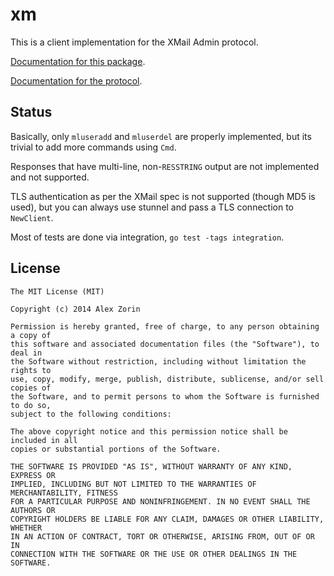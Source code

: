 # xm

This is a client implementation for the XMail Admin protocol.

[Documentation for this package](http://godoc.org/github.com/alexzorin/xm).

[Documentation for the protocol](http://www.xmailserver.org/Readme.html#description).

## Status

Basically, only `mluseradd` and `mluserdel` are properly implemented, but its trivial to add more commands
using `Cmd`. 

Responses that have multi-line, non-`RESSTRING` output are not implemented and not supported.

TLS authentication as per the XMail spec is not supported (though MD5 is used), but you can always use stunnel and pass
a TLS connection to `NewClient`.

Most of tests are done via integration, `go test -tags integration`.

## License

```
The MIT License (MIT)

Copyright (c) 2014 Alex Zorin

Permission is hereby granted, free of charge, to any person obtaining a copy of
this software and associated documentation files (the "Software"), to deal in
the Software without restriction, including without limitation the rights to
use, copy, modify, merge, publish, distribute, sublicense, and/or sell copies of
the Software, and to permit persons to whom the Software is furnished to do so,
subject to the following conditions:

The above copyright notice and this permission notice shall be included in all
copies or substantial portions of the Software.

THE SOFTWARE IS PROVIDED "AS IS", WITHOUT WARRANTY OF ANY KIND, EXPRESS OR
IMPLIED, INCLUDING BUT NOT LIMITED TO THE WARRANTIES OF MERCHANTABILITY, FITNESS
FOR A PARTICULAR PURPOSE AND NONINFRINGEMENT. IN NO EVENT SHALL THE AUTHORS OR
COPYRIGHT HOLDERS BE LIABLE FOR ANY CLAIM, DAMAGES OR OTHER LIABILITY, WHETHER
IN AN ACTION OF CONTRACT, TORT OR OTHERWISE, ARISING FROM, OUT OF OR IN
CONNECTION WITH THE SOFTWARE OR THE USE OR OTHER DEALINGS IN THE SOFTWARE.
```
